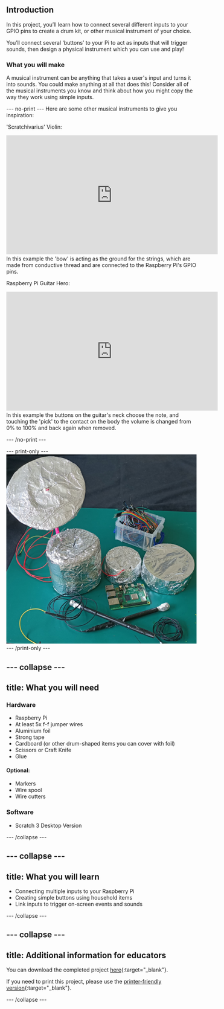 ## Introduction

In this project, you’ll learn how to connect several different inputs to your GPIO pins to create a drum kit, or other musical instrument of your choice.

You’ll connect several ‘buttons’ to your Pi to act as inputs that will trigger sounds, then design a physical instrument which you can use and play!

### What you will make

A musical instrument can be anything that takes a user's input and turns it into sounds. You could make anything at all that does this! Consider all of the musical instruments you know and think about how you might copy the way they work using simple inputs.

--- no-print ---
Here are some other musical instruments to give you inspiration:

'Scratchivarius' Violin:
<iframe width="560" height="315" src="https://www.youtube.com/embed/Xlz1zBw-rSU" title="YouTube video player" frameborder="0" allow="accelerometer; autoplay; clipboard-write; encrypted-media; gyroscope; picture-in-picture" allowfullscreen></iframe>
In this example the 'bow' is acting as the ground for the strings, which are made from conductive thread and are connected to the Raspberry Pi's GPIO pins.

Raspberry Pi Guitar Hero:
<iframe width="560" height="315" src="https://www.youtube.com/embed/_1OzwwUXGtw" title="YouTube video player" frameborder="0" allow="accelerometer; autoplay; clipboard-write; encrypted-media; gyroscope; picture-in-picture" allowfullscreen></iframe>
In this example the buttons on the guitar's neck choose the note, and touching the 'pick' to the contact on the body the volume is changed from 0% to 100% and back again when removed.

--- /no-print ---

--- print-only ---
![Completed drumkit project](images/drumkit-complete.jpg)
--- /print-only ---

--- collapse ---
---
title: What you will need
---
### Hardware

+ Raspberry Pi
+ At least 5x f-f jumper wires
+ Aluminium foil
+ Strong tape
+ Cardboard (or other drum-shaped items you can cover with foil)
+ Scissors or Craft Knife
+ Glue

#### Optional:
+ Markers
+ Wire spool
+ Wire cutters


### Software

+ Scratch 3 Desktop Version

--- /collapse ---

--- collapse ---
---
title: What you will learn
---

+ Connecting multiple inputs to your Raspberry Pi
+ Creating simple buttons using household items
+ Link inputs to trigger on-screen events and sounds

--- /collapse ---

--- collapse ---
---
title: Additional information for educators
---

You can download the completed project [here](http://rpf.io/p/en/drumkit-get){:target="_blank"}.

If you need to print this project, please use the [printer-friendly version](https://projects.raspberrypi.org/en/projects/scratchpc-musical-instrument/print){:target="_blank"}.

--- /collapse ---
